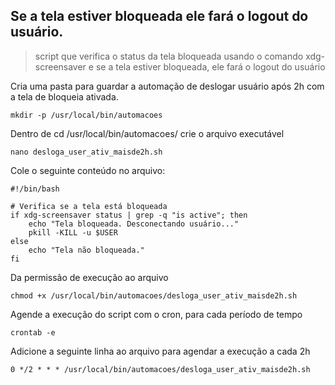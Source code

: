 ## Se a tela estiver bloqueada ele fará o logout do usuário.
> script que verifica o status da tela bloqueada usando o comando xdg-screensaver e se a tela estiver bloqueada, ele fará o logout do usuário

Cria uma pasta para guardar a automação de deslogar usuário após 2h com a tela de bloqueia ativada.
```
mkdir -p /usr/local/bin/automacoes
```

Dentro de cd /usr/local/bin/automacoes/ crie o arquivo executável

```
nano desloga_user_ativ_maisde2h.sh
```

Cole o seguinte conteúdo no arquivo:

```
#!/bin/bash

# Verifica se a tela está bloqueada
if xdg-screensaver status | grep -q "is active"; then
    echo "Tela bloqueada. Desconectando usuário..."
    pkill -KILL -u $USER
else
    echo "Tela não bloqueada."
fi
```

Da permissão de execução ao arquivo

```
chmod +x /usr/local/bin/automacoes/desloga_user_ativ_maisde2h.sh
```

Agende a execução do script com o cron, para cada período de tempo

```
crontab -e
```

Adicione a seguinte linha ao arquivo para agendar a execução a cada 2h

```
0 */2 * * * /usr/local/bin/automacoes/desloga_user_ativ_maisde2h.sh
```
